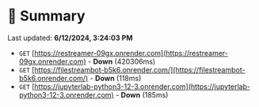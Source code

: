 # 📖 Summary
Last updated: **6/12/2024, 3:24:03 PM**

- `GET` [https://restreamer-09gx.onrender.com](https://restreamer-09gx.onrender.com) - **Down** (420306ms)
- `GET` [https://filestreambot-b5k6.onrender.com/](https://filestreambot-b5k6.onrender.com/) - **Down** (118ms)
- `GET` [https://jupyterlab-python3-12-3.onrender.com](https://jupyterlab-python3-12-3.onrender.com) - **Down** (185ms)
